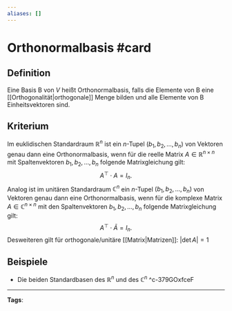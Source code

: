 ```yaml
---
aliases: []
---
```


# Orthonormalbasis #card
## Definition
Eine Basis B von $V$ heißt Orthonormalbasis, falls die Elemente von B eine [[Orthogonalität|orthogonale]] Menge bilden und alle Elemente von B Einheitsvektoren sind.
## Kriterium
Im euklidischen Standardraum $\mathbb{R}^{n}$ ist ein $n$-Tupel $\left(b_{1}, b_{2}, \ldots, b_{n}\right)$ von Vektoren genau dann eine Orthonormalbasis, wenn für die reelle Matrix $A \in \mathbb{R}^{n \times n}$ mit Spaltenvektoren $b_{1}, b_{2}, \ldots, b_{n}$ folgende Matrixgleichung gilt:
$$
A^{\top} \cdot A=I_{n} .
$$
Analog ist im unitären Standardraum $\mathbb{C}^{n}$ ein $n$-Tupel $\left(b_{1}, b_{2}, \ldots, b_{n}\right)$ von Vektoren genau dann eine Orthonormalbasis, wenn für die komplexe Matrix $A \in \mathbb{C}^{n \times n}$ mit den Spaltenvektoren $b_{1}, b_{2}, \ldots, b_{n}$ folgende Matrixgleichung gilt:
$$
A^{\top} \cdot \bar{A}=I_{n} .
$$
Desweiteren gilt für orthogonale/unitäre [[Matrix|Matrizen]]: $|\det A|=1$ 
## Beispiele
- Die beiden Standardbasen des $\mathbb{R}^n$ und des $\mathbb{C}^n$
^c-379GOxfceF
---
**Tags**: 